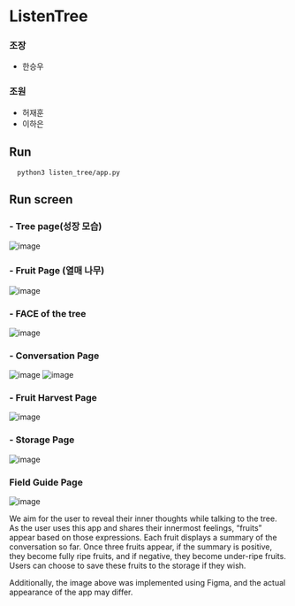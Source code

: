 # ListenTree

### 조장
 - 한승우
### 조원
 - 허재훈
 - 이하은

## Run
      python3 listen_tree/app.py

## Run screen
### - Tree page(성장 모습)
  ![image](https://github.com/user-attachments/assets/88c68e97-8a77-4965-90e5-b21f59985d36)
  
### - Fruit Page (열매 나무)
  ![image](https://github.com/user-attachments/assets/c57f44d8-ed03-4dbf-a745-19a2aa5df70d)
  
### - FACE of the tree
  ![image](https://github.com/user-attachments/assets/d40349f5-87dc-4390-b870-a01fe46b1108)

### - Conversation Page
  ![image](https://github.com/user-attachments/assets/6cc3b5ce-acb3-48ae-aaa7-d39f9cc51e0b)
  ![image](https://github.com/user-attachments/assets/4d13cbc5-7c75-4ebb-abf1-4f596fc415eb)

### - Fruit Harvest Page
  ![image](https://github.com/user-attachments/assets/f492b1b1-97fd-4dd6-bed6-86a02eabcabb)

### - Storage Page
  ![image](https://github.com/user-attachments/assets/8502dbdf-5658-4045-b9d3-5d4c9b8b76b4)

### Field Guide Page
  ![image](https://github.com/user-attachments/assets/e4082c0d-1382-4453-bac1-59b22058e866)

We aim for the user to reveal their inner thoughts while talking to the tree. As the user uses this app and shares their innermost feelings, “fruits” appear based on those expressions. Each fruit displays a summary of the conversation so far. Once three fruits appear, if the summary is positive, they become fully ripe fruits, and if negative, they become under-ripe fruits. Users can choose to save these fruits to the storage if they wish.

Additionally, the image above was implemented using Figma, and the actual appearance of the app may differ.
